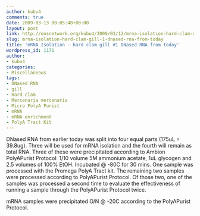 ```yaml
---
author: kubu4
comments: true
date: 2009-03-13 00:05:48+00:00
layout: post
link: http://onsnetwork.org/kubu4/2009/03/12/mrna-isolation-hard-clam-gill-1-dnased-rna-from-today/
slug: mrna-isolation-hard-clam-gill-1-dnased-rna-from-today
title: 'mRNA Isolation - hard clam gill #1 DNased RNA from today'
wordpress_id: 1171
author:
- kubu4
categories:
- Miscellaneous
tags:
- DNased RNA
- gill
- Hard clam
- Mercenaria mercenaria
- Micro PolyA Purist
- mRNA
- mRNA enrichment
- PolyA Tract Kit
---
```


DNased RNA from earlier today was split into four equal parts (175uL = 39.8ug). Three will be used for mRNA isolation and the fourth will remain as total RNA. Three of these were precipitated according to Ambion PolyAPurist Protocol: 1/10 volume 5M ammonium acetate, 1uL glycogen and 2.5 volumes of 100% EtOH. Incubated @ -80C for 30 mins. One sample was processed with the Promega PolyA Tract kit. The remaining two samples were processed according to PolyAPurist Protocol. Of those two, one of the samples was processed a second time to evaluate the effectiveness of running a sample through the PolyAPurist Protocol twice.

mRNA samples were precipitated O/N @ -20C according to the PolyAPurist Protocol.
